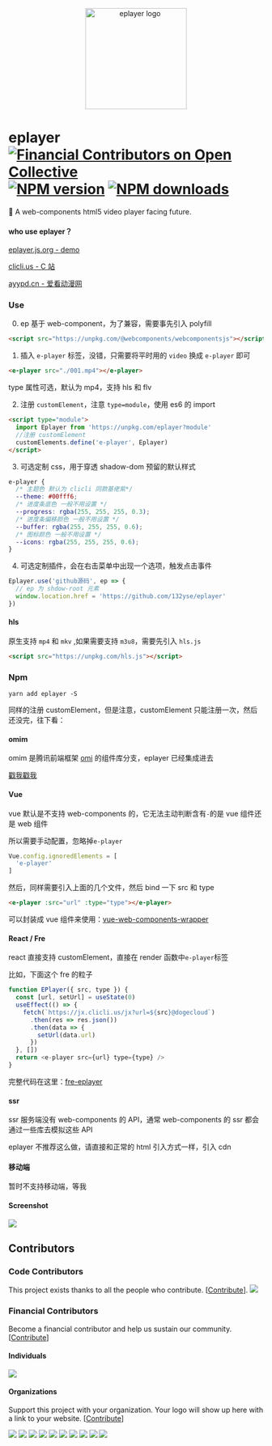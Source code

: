 <p align="center"><img src="http://ww1.sinaimg.cn/large/0065Zy9egy1fvcjfzaa1lj30dw0dwwhe.jpg" alt="eplayer logo" width="200px"></p>

# eplayer [![Financial Contributors on Open Collective](https://opencollective.com/eplayer/all/badge.svg?label=financial+contributors)](https://opencollective.com/eplayer) [![NPM version](https://img.shields.io/npm/v/eplayer.svg?style=flat-square)](https://npmjs.com/package/eplayer) [![NPM downloads](https://img.shields.io/npm/dt/eplayer.svg?style=flat-square)](https://npmjs.com/package/eplayer)

:dart: A web-components html5 video player facing future.

#### who use eplayer？

[eplayer.js.org - demo](https://eplayer.js.org/)

[clicli.us - C 站](https://www.clicli.us/)

[ayypd.cn - 爱看动漫网](http://sp.ayypd.cn/)

### Use

0. ep 基于 web-component，为了兼容，需要事先引入 polyfill

```html
<script src="https://unpkg.com/@webcomponents/webcomponentsjs"></script>
```

1. 插入 `e-player` 标签，没错，只需要将平时用的 `video` 换成 `e-player` 即可

```html
<e-player src="./001.mp4"></e-player>
```

type 属性可选，默认为 mp4，支持 hls 和 flv

2. 注册 `customElement`，注意 `type=module`，使用 es6 的 import

```html
<script type="module">
  import Eplayer from 'https://unpkg.com/eplayer?module'
  //注册 customElement
  customElements.define('e-player', Eplayer)
</script>
```

3. 可选定制 css，用于穿透 shadow-dom 预留的默认样式

```css
e-player {
  /* 主题色 默认为 clicli 同款基佬紫*/
  --theme: #00fff6;
  /* 进度条底色 一般不用设置 */
  --progress: rgba(255, 255, 255, 0.3);
  /* 进度条偏移颜色 一般不用设置 */
  --buffer: rgba(255, 255, 255, 0.6);
  /* 图标颜色 一般不用设置 */
  --icons: rgba(255, 255, 255, 0.6);
}
```

4. 可选定制插件，会在右击菜单中出现一个选项，触发点击事件

```js
Eplayer.use('github源码', ep => {
  // ep 为 shdow-root 元素
  window.location.href = 'https://github.com/132yse/eplayer'
})
```

#### hls

原生支持 `mp4` 和 `mkv` ,如果需要支持 `m3u8`，需要先引入 `hls.js`

```html
<script src="https://unpkg.com/hls.js"></script>
```

### Npm

```shell
yarn add eplayer -S
```

同样的注册 customElement，但是注意，customElement 只能注册一次，然后还没完，往下看：

#### omim

omim 是腾讯前端框架 [omi](https://github.com/Tencent/omi) 的组件库分支，eplayer 已经集成进去

[戳我戳我](https://github.com/Tencent/omi/tree/master/packages/omim/demos/player)

#### Vue

vue 默认是不支持 web-components 的，它无法主动判断含有`-`的是 vue 组件还是 web 组件

所以需要手动配置，忽略掉`e-player`

```JavaScript
Vue.config.ignoredElements = [
  'e-player'
]
```

然后，同样需要引入上面的几个文件，然后 bind 一下 src 和 type

```html
<e-player :src="url" :type="type"></e-player>
```

可以封装成 vue 组件来使用：[vue-web-components-wrapper](https://github.com/vuejs/vue-web-component-wrapper)

#### React / Fre

react 直接支持 customElement，直接在 render 函数中`e-player`标签

比如，下面这个 fre 的粒子

```js
function EPlayer({ src, type }) {
  const [url, setUrl] = useState(0)
  useEffect(() => {
    fetch(`https://jx.clicli.us/jx?url=${src}@dogecloud`)
      .then(res => res.json())
      .then(data => {
        setUrl(data.url)
      })
  }, [])
  return <e-player src={url} type={type} />
}
```

完整代码在这里：[fre-eplayer](https://github.com/cliclitv/fre-eplayer)

#### ssr

ssr 服务端没有 web-components 的 API，通常 web-components 的 ssr 都会通过一些库去模拟这些 API

eplayer 不推荐这么做，请直接和正常的 html 引入方式一样，引入 cdn

#### 移动端

暂时不支持移动端，等我

#### Screenshot

![](https://ww1.sinaimg.cn/mw690/0065Zy9ely1g9srnm3ezpj31jg0v3kjl.jpg)

## Contributors

### Code Contributors

This project exists thanks to all the people who contribute. [[Contribute](CONTRIBUTING.md)].
<a href="https://github.com/yisar/eplayer/graphs/contributors"><img src="https://opencollective.com/eplayer/contributors.svg?width=890&button=false" /></a>

### Financial Contributors

Become a financial contributor and help us sustain our community. [[Contribute](https://opencollective.com/eplayer/contribute)]

#### Individuals

<a href="https://opencollective.com/eplayer"><img src="https://opencollective.com/eplayer/individuals.svg?width=890"></a>

#### Organizations

Support this project with your organization. Your logo will show up here with a link to your website. [[Contribute](https://opencollective.com/eplayer/contribute)]

<a href="https://opencollective.com/eplayer/organization/0/website"><img src="https://opencollective.com/eplayer/organization/0/avatar.svg"></a>
<a href="https://opencollective.com/eplayer/organization/1/website"><img src="https://opencollective.com/eplayer/organization/1/avatar.svg"></a>
<a href="https://opencollective.com/eplayer/organization/2/website"><img src="https://opencollective.com/eplayer/organization/2/avatar.svg"></a>
<a href="https://opencollective.com/eplayer/organization/3/website"><img src="https://opencollective.com/eplayer/organization/3/avatar.svg"></a>
<a href="https://opencollective.com/eplayer/organization/4/website"><img src="https://opencollective.com/eplayer/organization/4/avatar.svg"></a>
<a href="https://opencollective.com/eplayer/organization/5/website"><img src="https://opencollective.com/eplayer/organization/5/avatar.svg"></a>
<a href="https://opencollective.com/eplayer/organization/6/website"><img src="https://opencollective.com/eplayer/organization/6/avatar.svg"></a>
<a href="https://opencollective.com/eplayer/organization/7/website"><img src="https://opencollective.com/eplayer/organization/7/avatar.svg"></a>
<a href="https://opencollective.com/eplayer/organization/8/website"><img src="https://opencollective.com/eplayer/organization/8/avatar.svg"></a>
<a href="https://opencollective.com/eplayer/organization/9/website"><img src="https://opencollective.com/eplayer/organization/9/avatar.svg"></a>
